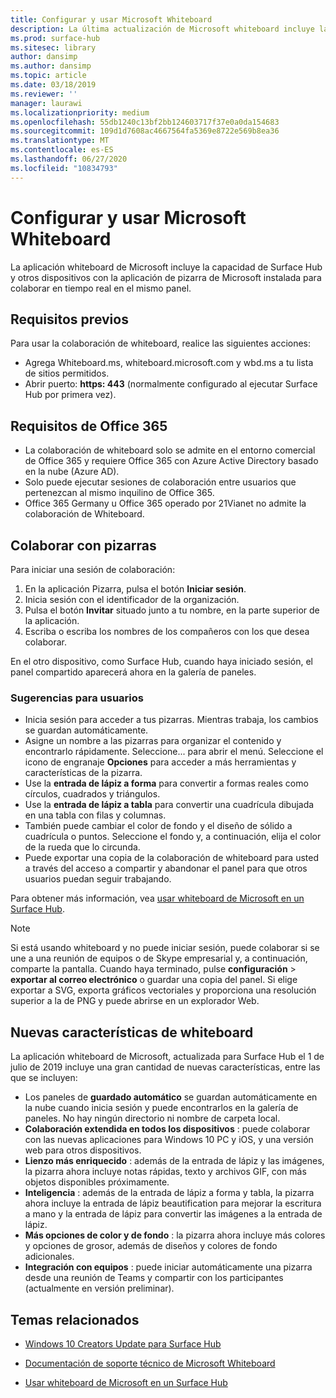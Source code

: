 ```yaml
---
title: Configurar y usar Microsoft Whiteboard
description: La última actualización de Microsoft whiteboard incluye la capacidad de que dos Surface Hub colaboren en tiempo real en el mismo panel.
ms.prod: surface-hub
ms.sitesec: library
author: dansimp
ms.author: dansimp
ms.topic: article
ms.date: 03/18/2019
ms.reviewer: ''
manager: laurawi
ms.localizationpriority: medium
ms.openlocfilehash: 55db1240c13bf2bb124603717f37e0a0da154683
ms.sourcegitcommit: 109d1d7608ac4667564fa5369e8722e569b8ea36
ms.translationtype: MT
ms.contentlocale: es-ES
ms.lasthandoff: 06/27/2020
ms.locfileid: "10834793"
---
```

# Configurar y usar Microsoft Whiteboard

La aplicación whiteboard de Microsoft incluye la capacidad de Surface Hub y otros dispositivos con la aplicación de pizarra de Microsoft instalada para colaborar en tiempo real en el mismo panel.

## Requisitos previos

Para usar la colaboración de whiteboard, realice las siguientes acciones:

- Agrega Whiteboard.ms, whiteboard.microsoft.com y wbd.ms a tu lista de sitios permitidos.
- Abrir puerto: **https: 443** (normalmente configurado al ejecutar Surface Hub por primera vez).

## Requisitos de Office 365

- La colaboración de whiteboard solo se admite en el entorno comercial de Office 365 y requiere Office 365 con Azure Active Directory basado en la nube (Azure AD).
- Solo puede ejecutar sesiones de colaboración entre usuarios que pertenezcan al mismo inquilino de Office 365.
- Office 365 Germany u Office 365 operado por 21Vianet no admite la colaboración de Whiteboard.

## Colaborar con pizarras

Para iniciar una sesión de colaboración:

1. En la aplicación Pizarra, pulsa el botón **Iniciar sesión**.
2. Inicia sesión con el identificador de la organización.
3. Pulsa el botón **Invitar** situado junto a tu nombre, en la parte superior de la aplicación.
4. Escriba o escriba los nombres de los compañeros con los que desea colaborar.

En el otro dispositivo, como Surface Hub, cuando haya iniciado sesión, el panel compartido aparecerá ahora en la galería de paneles.

### Sugerencias para usuarios
- Inicia sesión para acceder a tus pizarras. Mientras trabaja, los cambios se guardan automáticamente.
- Asigne un nombre a las pizarras para organizar el contenido y encontrarlo rápidamente. Seleccione... para abrir el menú. Seleccione el icono de engranaje **Opciones** para acceder a más herramientas y características de la pizarra.
- Use la **entrada de lápiz a forma** para convertir a formas reales como círculos, cuadrados y triángulos.
- Use la **entrada de lápiz a tabla** para convertir una cuadrícula dibujada en una tabla con filas y columnas.
- También puede cambiar el color de fondo y el diseño de sólido a cuadrícula o puntos. Seleccione el fondo y, a continuación, elija el color de la rueda que lo circunda.
- Puede exportar una copia de la colaboración de whiteboard para usted a través del acceso a compartir y abandonar el panel para que otros usuarios puedan seguir trabajando.

Para obtener más información, vea [usar whiteboard de Microsoft en un Surface Hub](https://support.office.com/article/use-microsoft-whiteboard-on-a-surface-hub-5c594985-129d-43f9-ace5-7dee96f7621d).

> [!NOTE]
>  Si está usando whiteboard y no puede iniciar sesión, puede colaborar si se une a una reunión de equipos o de Skype empresarial y, a continuación, comparte la pantalla. Cuando haya terminado, pulse **configuración**  >  **exportar al correo electrónico** o guardar una copia del panel. Si elige exportar a SVG, exporta gráficos vectoriales y proporciona una resolución superior a la de PNG y puede abrirse en un explorador Web.

## Nuevas características de whiteboard

La aplicación whiteboard de Microsoft, actualizada para Surface Hub el 1 de julio de 2019 incluye una gran cantidad de nuevas características, entre las que se incluyen:

- Los paneles de **guardado automático** se guardan automáticamente en la nube cuando inicia sesión y puede encontrarlos en la galería de paneles. No hay ningún directorio ni nombre de carpeta local.
- **Colaboración extendida en todos los dispositivos** : puede colaborar con las nuevas aplicaciones para Windows 10 PC y iOS, y una versión web para otros dispositivos.
- **Lienzo más enriquecido** : además de la entrada de lápiz y las imágenes, la pizarra ahora incluye notas rápidas, texto y archivos GIF, con más objetos disponibles próximamente.
- **Inteligencia** : además de la entrada de lápiz a forma y tabla, la pizarra ahora incluye la entrada de lápiz beautification para mejorar la escritura a mano y la entrada de lápiz para convertir las imágenes a la entrada de lápiz.
- **Más opciones de color y de fondo** : la pizarra ahora incluye más colores y opciones de grosor, además de diseños y colores de fondo adicionales.
- **Integración con equipos** : puede iniciar automáticamente una pizarra desde una reunión de Teams y compartir con los participantes (actualmente en versión preliminar).


## Temas relacionados

- [Windows 10 Creators Update para Surface Hub](https://www.microsoft.com/surface/support/surface-hub/windows-10-creators-update-surface-hub)

- [Documentación de soporte técnico de Microsoft Whiteboard](https://support.office.com/article/Whiteboard-Help-0c0f2aa0-b1bb-491c-b814-fd22de4d7c01)

- [Usar whiteboard de Microsoft en un Surface Hub](https://support.office.com/article/use-microsoft-whiteboard-on-a-surface-hub-5c594985-129d-43f9-ace5-7dee96f7621d)

